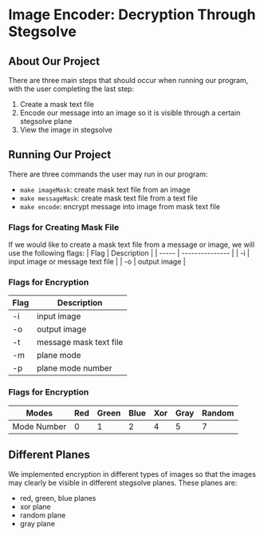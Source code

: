# Image Encoder: Decryption Through Stegsolve

## About Our Project
There are three main steps that should occur when running our program, with the user completing the last step: 
1. Create a mask text file
2. Encode our message into an image so it is visible through a certain stegsolve plane
3. View the image in stegsolve

## Running Our Project
There are three commands the user may run in our program: 
- `make imageMask`: create mask text file from an image
- `make messageMask`: create mask text file from a text file
- `make encode`: encrypt message into image from mask text file

### Flags for Creating Mask File 
If we would like to create a mask text file from a message or image, we will use the following flags: 
| Flag | Description |
| ----- | --------------- |
| -i | input image or message text file |
| -o | output image | 

### Flags for Encryption
| Flag | Description |
| ----- | --------------- |
| -i | input image |
| -o | output image |
| -t | message mask text file |
| -m | plane mode |
| -p | plane mode number |

### Flags for Encryption
| Modes | Red | Green | Blue | Xor | Gray | Random |
| -- | -- | -- | -- | -- | -- | -- |
| Mode Number | 0 | 1 | 2 | 4 | 5 | 7 |

## Different Planes
We implemented encryption in different types of images so that the images may clearly be visible in different stegsolve planes. These planes are: 
- red, green, blue planes
- xor plane
- random plane
- gray plane